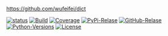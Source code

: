 
https://github.com/wufeifei/dict

[![status](https://img.shields.io/pypi/status/dict-cli.svg)](https://pypi.python.org/pypi/dict-cli)
[![Build](https://img.shields.io/travis/wufeifei/dict.svg)](https://pypi.python.org/pypi/dict-cli)
[![Coverage](https://img.shields.io/coveralls/wufeifei/dict.svg)](https://coveralls.io/github/wufeifei/dict)
[![PyPi-Relase](https://img.shields.io/pypi/v/dict-cli.svg)](https://pypi.python.org/pypi/dict-cli)
[![GitHub-Relase](https://img.shields.io/github/release/wufeifei/dict.svg)](https://github.com/wufeifei/dict/releases)
[![Python-Versions](https://img.shields.io/pypi/pyversions/dict-cli.svg)](https://pypi.python.org/pypi/dict-cli)
[![License](https://img.shields.io/github/license/wufeifei/dict.svg)](https://github.com/wufeifei/dict/blob/master/LICENSE)
